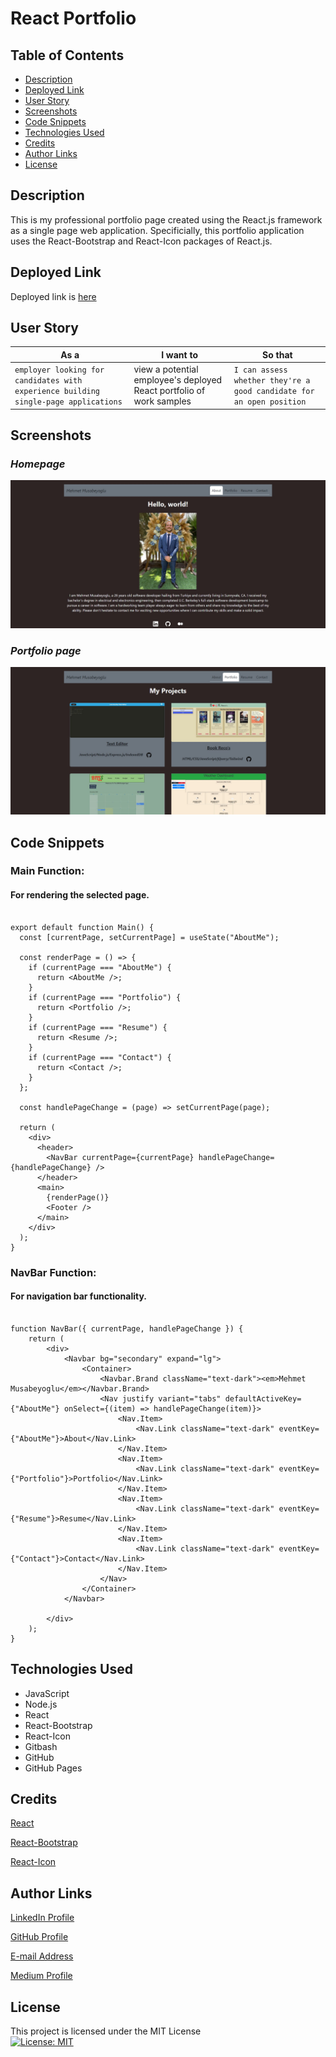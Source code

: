 # React Portfolio


## Table of Contents

* [Description](#description)
* [Deployed Link](#deployed-link)
* [User Story](#user-story)
* [Screenshots](#screenshots)
* [Code Snippets](#code-snippets)
* [Technologies Used](#technologies-used)
* [Credits](#credits)
* [Author Links](#author-links)
* [License](#license)


## Description

This is my professional portfolio page created using the React.js framework as a single page web application. Specificially, this portfolio application uses the React-Bootstrap and React-Icon packages of React.js. 


## Deployed Link

Deployed link is [here](https://mehmetmusabeyoglu.github.io/React-Portfolio/)


## User Story

| As a        | I want to                                                            | So that   
| ----------- | -------------------------------------------------------------------- | -------------------------------------------- |
| `employer looking for candidates with experience building single-page applications` | view a potential employee's deployed React portfolio of work samples | `I can assess whether they're a good candidate for an open position` |


## Screenshots

### *Homepage*

![Homepage](./src/components/assets/Homepage.jpg)

### *Portfolio page*

![Portfolio Page](./src/components/assets/Portfolio.jpg)



## Code Snippets

### Main Function:
#### For rendering the selected page.

```

export default function Main() {
  const [currentPage, setCurrentPage] = useState("AboutMe");

  const renderPage = () => {
    if (currentPage === "AboutMe") {
      return <AboutMe />;
    }
    if (currentPage === "Portfolio") {
      return <Portfolio />;
    }
    if (currentPage === "Resume") {
      return <Resume />;
    }
    if (currentPage === "Contact") {
      return <Contact />;
    }
  };

  const handlePageChange = (page) => setCurrentPage(page);

  return (
    <div>
      <header>
        <NavBar currentPage={currentPage} handlePageChange={handlePageChange} />
      </header>
      <main>
        {renderPage()}
        <Footer />
      </main>
    </div>
  );
}

```

### NavBar Function:
#### For navigation bar functionality.

```

function NavBar({ currentPage, handlePageChange }) {
    return (
        <div>
            <Navbar bg="secondary" expand="lg">
                <Container>
                    <Navbar.Brand className="text-dark"><em>Mehmet Musabeyoglu</em></Navbar.Brand>
                    <Nav justify variant="tabs" defaultActiveKey={"AboutMe"} onSelect={(item) => handlePageChange(item)}>
                        <Nav.Item>
                            <Nav.Link className="text-dark" eventKey={"AboutMe"}>About</Nav.Link>
                        </Nav.Item>
                        <Nav.Item>
                            <Nav.Link className="text-dark" eventKey={"Portfolio"}>Portfolio</Nav.Link>
                        </Nav.Item>
                        <Nav.Item>
                            <Nav.Link className="text-dark" eventKey={"Resume"}>Resume</Nav.Link>
                        </Nav.Item>
                        <Nav.Item>
                            <Nav.Link className="text-dark" eventKey={"Contact"}>Contact</Nav.Link>
                        </Nav.Item>
                    </Nav>
                </Container>
            </Navbar>

        </div>
    );
}

```


## Technologies Used

- JavaScript
- Node.js
- React
- React-Bootstrap
- React-Icon
- Gitbash
- GitHub   
- GitHub Pages


## Credits

[React](https://reactjs.org/)

[React-Bootstrap](https://react-bootstrap.github.io/getting-started/introduction/)

[React-Icon](https://react-icons.github.io/react-icons/)


## Author Links

[LinkedIn Profile](https://www.linkedin.com/in/mehmet-musabeyoglu)

[GitHub Profile](https://github.com/MehmetMusabeyoglu)

[E-mail Address](mailto:mehmetmusabeyoglu@gmail.com) 

[Medium Profile](https://medium.com/@mehmetmusabeyoglu) 


## License 

 This project is licensed under the MIT License 
 <br>
 [![License: MIT](https://img.shields.io/badge/License-MIT-yellow.svg)](https://opensource.org/licenses/MIT)



